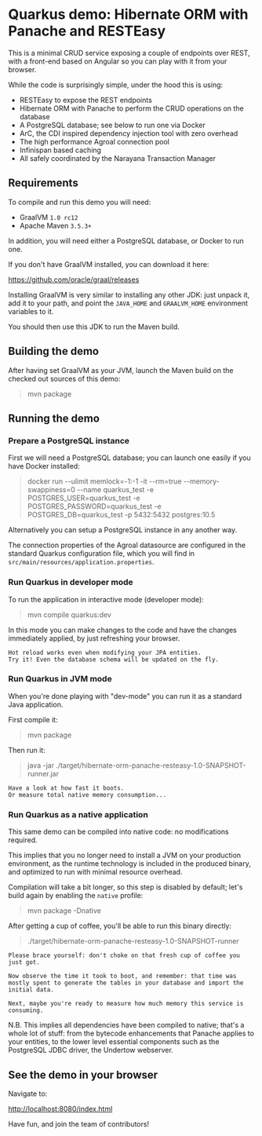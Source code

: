 # Quarkus demo: Hibernate ORM with Panache and RESTEasy

This is a minimal CRUD service exposing a couple of endpoints over REST,
with a front-end based on Angular so you can play with it from your browser.

While the code is surprisingly simple, under the hood this is using:
 - RESTEasy to expose the REST endpoints
 - Hibernate ORM with Panache to perform the CRUD operations on the database
 - A PostgreSQL database; see below to run one via Docker
 - ArC, the CDI inspired dependency injection tool with zero overhead
 - The high performance Agroal connection pool
 - Infinispan based caching
 - All safely coordinated by the Narayana Transaction Manager

## Requirements

To compile and run this demo you will need:
- GraalVM `1.0 rc12`
- Apache Maven `3.5.3+`

In addition, you will need either a PostgreSQL database, or Docker to run one.

If you don't have GraalVM installed, you can download it here:

<https://github.com/oracle/graal/releases>

Installing GraalVM is very similar to installing any other JDK:
just unpack it, add it to your path, and point the `JAVA_HOME`
and `GRAALVM_HOME` environment variables to it.

You should then use this JDK to run the Maven build.


## Building the demo

After having set GraalVM as your JVM, launch the Maven build on
the checked out sources of this demo:

> mvn package

## Running the demo

### Prepare a PostgreSQL instance

First we will need a PostgreSQL database; you can launch one easily if you have Docker installed:

> docker run --ulimit memlock=-1:-1 -it --rm=true --memory-swappiness=0 --name quarkus_test -e POSTGRES_USER=quarkus_test -e POSTGRES_PASSWORD=quarkus_test -e POSTGRES_DB=quarkus_test -p 5432:5432 postgres:10.5

Alternatively you can setup a PostgreSQL instance in any another way.

The connection properties of the Agroal datasource are configured in the standard Quarkus configuration file, which you will find in
`src/main/resources/application.properties`.

### Run Quarkus in developer mode

To run the application in interactive mode (developer mode):

>  mvn compile quarkus:dev

In this mode you can make changes to the code and have the changes immediately applied, by just refreshing your browser.

    Hot reload works even when modifying your JPA entities.
    Try it! Even the database schema will be updated on the fly.

### Run Quarkus in JVM mode

When you're done playing with "dev-mode" you can run it as a standard Java application.

First compile it:

> mvn package

Then run it:

> java -jar ./target/hibernate-orm-panache-resteasy-1.0-SNAPSHOT-runner.jar

    Have a look at how fast it boots.
    Or measure total native memory consumption...

### Run Quarkus as a native application

This same demo can be compiled into native code: no modifications required.

This implies that you no longer need to install a JVM on your production environment, as the runtime technology is included in the produced binary, and optimized to run with minimal resource overhead.

Compilation will take a bit longer, so this step is disabled by default;
let's build again by enabling the `native` profile:

> mvn package -Dnative

After getting a cup of coffee, you'll be able to run this binary directly:

> ./target/hibernate-orm-panache-resteasy-1.0-SNAPSHOT-runner

    Please brace yourself: don't choke on that fresh cup of coffee you just got.

    Now observe the time it took to boot, and remember: that time was mostly spent to generate the tables in your database and import the initial data.

    Next, maybe you're ready to measure how much memory this service is consuming.

N.B. This implies all dependencies have been compiled to native;
that's a whole lot of stuff: from the bytecode enhancements that Panache
applies to your entities, to the lower level essential components such as the PostgreSQL JDBC driver, the Undertow webserver.

## See the demo in your browser

Navigate to:

<http://localhost:8080/index.html>

Have fun, and join the team of contributors!
